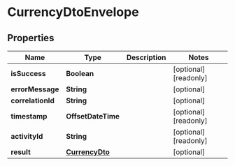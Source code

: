 

# CurrencyDtoEnvelope


## Properties

| Name | Type | Description | Notes |
|------------ | ------------- | ------------- | -------------|
|**isSuccess** | **Boolean** |  |  [optional] [readonly] |
|**errorMessage** | **String** |  |  [optional] |
|**correlationId** | **String** |  |  [optional] |
|**timestamp** | **OffsetDateTime** |  |  [optional] [readonly] |
|**activityId** | **String** |  |  [optional] [readonly] |
|**result** | [**CurrencyDto**](CurrencyDto.md) |  |  [optional] |



